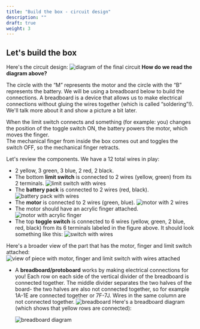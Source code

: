 ```yaml
---
title: "Build the box - circuit design"
description: ""
draft: true
weight: 3
---
```


## Let's build the box

Here's the circuit design:
![diagram of the final circuit](../img/circuit-color.png)
**How do we read the diagram above?**

The circle with the “M” represents the motor and the circle with the “B” represents the battery. We will be using a breadboard below to build the connections. A breadboard is a device that allows us to make electrical connections without gluing the wires together (which is called “soldering”!). We'll talk more about it and show a picture a bit later.

When the limit switch connects and something (for example: you) changes the position of the toggle switch ON, the battery powers the motor, which moves the finger.  
The mechanical finger from inside the box comes out and toggles the switch OFF, so the mechanical finger retracts.

Let's review the components. We have a 12 total wires in play:
- 2 yellow, 3 green, 3 blue, 2 red, 2 black.
- The bottom **limit switch** is connected to 2 wires (yellow, green) from its 2 terminals. 
![limit switch with wires](../img/limitSwitchWithWires.jpg)
- The **battery pack** is connected to 2 wires (red, black). 
![battery pack with wires](../img/batteryPackWithWires.jpg)
- The **motor** is connected to 2 wires (green, blue). 
![motor with 2 wires](../img/motorWith2Wires.jpg)
- The motor should have an acrylic finger attached.
![motor with acrylic finger](../img/motorWithFinger.jpg)
- The top **toggle switch** is connected to 6 wires (yellow, green, 2 blue, red, black) from its 6 terminals labeled in the figure above. 
It should look something like this:
![switch with wires](../img/switchWithWires.jpg)

Here's a broader view of the part that has the motor, finger and limit switch attached:
![view of piece with motor, finger and limit switch with wires attached](../img/motorFingerAndLimitSwitchPiece.jpg)
- A **breadboard/protoboard** works by making electrical connections for you! Each row on each side of the vertical divider of the breadboard is connected together.  The middle divider separates the two halves of the board- the two halves are also not connected together, so for example 1A-1E are connected together or 7F-7J. Wires in the same column are not connected together.
![breadboard](../img/breadBoard.png)
Here's a breadboard diagram (which shows that yellow rows are connected):

	![breadboard diagram](../img/breadboardDiagram.png)

